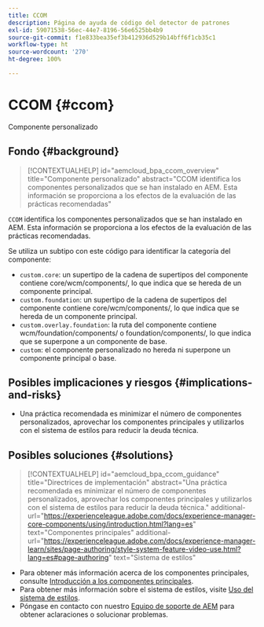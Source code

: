 ```yaml
---
title: CCOM
description: Página de ayuda de código del detector de patrones
exl-id: 59071538-56ec-44e7-8196-56e6525bb4b9
source-git-commit: f1e833bea35ef3b412936d529b14bff6f1cb35c1
workflow-type: ht
source-wordcount: '270'
ht-degree: 100%

---
```


# CCOM {#ccom}

Componente personalizado

## Fondo {#background}

>[!CONTEXTUALHELP]
>id="aemcloud_bpa_ccom_overview"
>title="Componente personalizado"
>abstract="CCOM identifica los componentes personalizados que se han instalado en AEM. Esta información se proporciona a los efectos de la evaluación de las prácticas recomendadas"

`CCOM` identifica los componentes personalizados que se han instalado en AEM. Esta información se proporciona a los efectos de la evaluación de las prácticas recomendadas.

Se utiliza un subtipo con este código para identificar la categoría del componente:

* `custom.core`: un supertipo de la cadena de supertipos del componente contiene core/wcm/components/, lo que indica que se hereda de un componente principal.
* `custom.foundation`: un supertipo de la cadena de supertipos del componente contiene core/wcm/components/, lo que indica que se hereda de un componente principal.
* `custom.overlay.foundation`: la ruta del componente contiene wcm/foundation/components/ o foundation/components/, lo que indica que se superpone a un componente de base.
* `custom`: el componente personalizado no hereda ni superpone un componente principal o base.

## Posibles implicaciones y riesgos {#implications-and-risks}

* Una práctica recomendada es minimizar el número de componentes personalizados, aprovechar los componentes principales y utilizarlos con el sistema de estilos para reducir la deuda técnica.

## Posibles soluciones {#solutions}

>[!CONTEXTUALHELP]
>id="aemcloud_bpa_ccom_guidance"
>title="Directrices de implementación"
>abstract="Una práctica recomendada es minimizar el número de componentes personalizados, aprovechar los componentes principales y utilizarlos con el sistema de estilos para reducir la deuda técnica."
>additional-url="https://experienceleague.adobe.com/docs/experience-manager-core-components/using/introduction.html?lang=es" text="Componentes principales"
>additional-url="https://experienceleague.adobe.com/docs/experience-manager-learn/sites/page-authoring/style-system-feature-video-use.html?lang=es#page-authoring" text="Sistema de estilos"

* Para obtener más información acerca de los componentes principales, consulte [Introducción a los componentes principales](https://experienceleague.adobe.com/docs/experience-manager-core-components/using/introduction.html?lang=es).
* Para obtener más información sobre el sistema de estilos, visite [Uso del sistema de estilos](https://experienceleague.adobe.com/docs/experience-manager-learn/sites/page-authoring/style-system-feature-video-use.html?lang=es#page-authoring).
* Póngase en contacto con nuestro [Equipo de soporte de AEM](https://helpx.adobe.com/es/enterprise/using/support-for-experience-cloud.html) para obtener aclaraciones o solucionar problemas.
